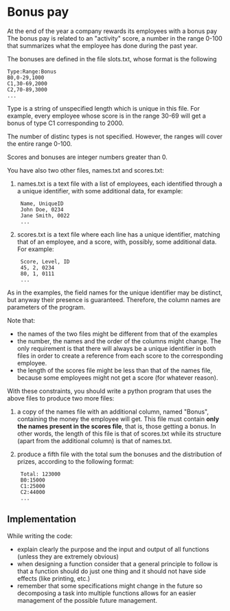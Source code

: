 # Bonus pay

At the end of the year a company rewards its employees with a bonus pay
The bonus pay is related to an "activity" score, a number in the range 0-100 that summarizes what the employee has done during the past year. 

The bonuses are defined in the file slots.txt, whose format is the following

    Type:Range:Bonus
    B0,0-29,1000
    C1,30-69,2000
    C2,70-89,3000
    ...

Type is a string of unspecified length which is unique in this file. 
For example, every employee whose score is in the range 30-69 will get a bonus of type C1 corresponding to 2000.

The number of distinc types is not specified. However, the ranges will cover the entire range 0-100. 

Scores and bonuses are integer numbers greater than 0.

You have also two other files, names.txt and scores.txt:
1) names.txt is a text file with a list of employees, each identified through a a unique identifier, with some additional data, for example:

        Name, UniqueID
        John Doe, 0234
        Jane Smith, 0022
        ...

2) scores.txt is a text file where each line has a unique identifier, matching that of an employee, and a score, with, possibly, some additional data. For example:

        Score, Level, ID
        45, 2, 0234
        80, 1, 0111
        ...

As in the examples, the field names for the unique identifier may be distinct, but anyway their presence is guaranteed. Therefore, the column names are parameters of the program.

Note that:
- the names of the two files might be different from that of the examples
- the number, the names and the order of the columns might change. The only requirement is that there will always be a unique identifier in both files in order to create a reference from each score to the corresponding employee. 
- the length of the scores file might be less than that of the names file, because some employees might not get a score (for whatever reason).

With these constraints, you should write a python program that uses the above files to produce two more files:

1. a copy of the names file with an additional column, named "Bonus", containing the money the employee will get. This file must contain **only the names present in the scores file**, that is, those getting a bonus. In other words, the length of this file is that of scores.txt while its structure (apart from the additional column) is that of names.txt.

2. produce a fifth file with  the total sum the bonuses and the distribution of prizes, according to the following format:

        Total: 123000
        B0:15000
        C1:25000
        C2:44000
        ...

## Implementation

While writing the code:
- explain clearly the purpose and the input and output of all functions (unless they are extremely obvious)
- when designing a function consider that a general principle to follow is that a function should do just one thing and it should not have side effects (like printing, etc.)
- remember that some specifications might change in the future so decomposing a task into multiple functions allows for an easier management of the possible future management.


